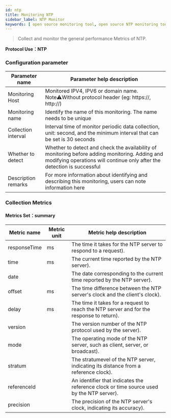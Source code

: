 ```yaml
---
id: ntp
title: Monitoring NTP
sidebar_label: NTP Monitor
keywords: [ open source monitoring tool, open source NTP monitoring tool, monitoring NTP metrics ]
---
```


> Collect and monitor the general performance Metrics of NTP.

**Protocol Use：NTP**

### Configuration parameter

|   Parameter name    |                                                                        Parameter help description                                                                         |
|---------------------|---------------------------------------------------------------------------------------------------------------------------------------------------------------------------|
| Monitoring Host     | Monitored IPV4, IPV6 or domain name. Note⚠️Without protocol header (eg: https://, http://)                                                                                |
| Monitoring name     | Identify the name of this monitoring. The name needs to be unique                                                                                                         |
| Collection interval | Interval time of monitor periodic data collection, unit: second, and the minimum interval that can be set is 30 seconds                                                   |
| Whether to detect   | Whether to detect and check the availability of monitoring before adding monitoring. Adding and modifying operations will continue only after the detection is successful |
| Description remarks | For more information about identifying and describing this monitoring, users can note information here                                                                    |

### Collection Metrics

#### Metrics Set：summary

| Metric name  | Metric unit |                                 Metric help description                                  |
|--------------|-------------|------------------------------------------------------------------------------------------|
| responseTime | ms          | The time it takes for the NTP server to respond to a request).                           |
| time         | ms          | The current time reported by the NTP server).                                            |
| date         |             | The date corresponding to the current time reported by the NTP server).                  |
| offset       | ms          | The time difference between the NTP server's clock and the client's clock).              |
| delay        | ms          | The time it takes for a request to reach the NTP server and for the response to return). |
| version      |             | The version number of the NTP protocol used by the server).                              |
| mode         |             | The operating mode of the NTP server, such as client, server, or broadcast).             |
| stratum      |             | The stratumevel of the NTP server, indicating its distance from a reference clock).      |
| referenceId  |             | An identifier that indicates the reference clock or time source used by the NTP server). |
| precision    |             | The precision of the NTP server's clock, indicating its accuracy).                       |


